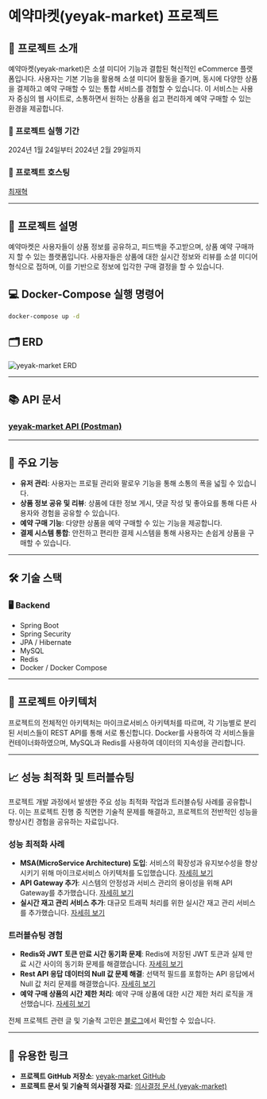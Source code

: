 # 예약마켓(yeyak-market) 프로젝트

## 🚀 프로젝트 소개

예약마켓(yeyak-market)은 소셜 미디어 기능과 결합된 혁신적인 eCommerce 플랫폼입니다. 사용자는 기본 기능을 활용해 소셜 미디어 활동을 즐기며, 동시에 다양한 상품을 결제하고 예약 구매할 수 있는 통합 서비스를 경험할 수 있습니다. 이 서비스는 사용자 중심의 웹 사이트로, 소통하면서 원하는 상품을 쉽고 편리하게 예약 구매할 수 있는 환경을 제공합니다.

### 📅 프로젝트 실행 기간

2024년 1월 24일부터 2024년 2월 29일까지

### 👤 프로젝트 호스팅

[최재혁](https://github.com/jaehyuuk)

---

## 📜 프로젝트 설명

예약마켓은 사용자들이 상품 정보를 공유하고, 피드백을 주고받으며, 상품 예약 구매까지 할 수 있는 플랫폼입니다. 사용자들은 상품에 대한 실시간 정보와 리뷰를 소셜 미디어 형식으로 접하며, 이를 기반으로 정보에 입각한 구매 결정을 할 수 있습니다.  

## 💻 Docker-Compose 실행 명령어

```bash
docker-compose up -d
```

## 🗂 ERD

![yeyak-market ERD](https://github.com/jaehyuuk/yeyak-market/assets/108051201/5373a4f6-07dd-4f70-a600-e36fa5b9e406)

---

## 📚 API 문서

### [yeyak-market API (Postman)](https://documenter.getpostman.com/view/29397283/2sA2r9V3S6)

---

## 🌟 주요 기능

- **유저 관리**: 사용자는 프로필 관리와 팔로우 기능을 통해 소통의 폭을 넓힐 수 있습니다.
- **상품 정보 공유 및 리뷰**: 상품에 대한 정보 게시, 댓글 작성 및 좋아요를 통해 다른 사용자와 경험을 공유할 수 있습니다.
- **예약 구매 기능**: 다양한 상품을 예약 구매할 수 있는 기능을 제공합니다.
- **결제 시스템 통합**: 안전하고 편리한 결제 시스템을 통해 사용자는 손쉽게 상품을 구매할 수 있습니다.

---

## 🛠 기술 스택

### 🖥 Backend

- Spring Boot
- Spring Security
- JPA / Hibernate
- MySQL
- Redis
- Docker / Docker Compose

---

## 🚧 프로젝트 아키텍처

프로젝트의 전체적인 아키텍처는 마이크로서비스 아키텍처를 따르며, 각 기능별로 분리된 서비스들이 REST API를 통해 서로 통신합니다. Docker를 사용하여 각 서비스들을 컨테이너화하였으며, MySQL과 Redis를 사용하여 데이터의 지속성을 관리합니다.

---

## 📈 성능 최적화 및 트러블슈팅

프로젝트 개발 과정에서 발생한 주요 성능 최적화 작업과 트러블슈팅 사례를 공유합니다. 이는 프로젝트 진행 중 직면한 기술적 문제를 해결하고, 프로젝트의 전반적인 성능을 향상시킨 경험을 공유하는 자료입니다.

### 성능 최적화 사례

- **MSA(MicroService Architecture) 도입**: 서비스의 확장성과 유지보수성을 향상시키기 위해 마이크로서비스 아키텍처를 도입했습니다. [자세히 보기](https://jaehyuuk.tistory.com/161)
- **API Gateway 추가**: 시스템의 안정성과 서비스 관리의 용이성을 위해 API Gateway를 추가했습니다. [자세히 보기](https://jaehyuuk.tistory.com/165)
- **실시간 재고 관리 서비스 추가**: 대규모 트래픽 처리를 위한 실시간 재고 관리 서비스를 추가했습니다. [자세히 보기](https://jaehyuuk.tistory.com/180)

### 트러블슈팅 경험

- **Redis와 JWT 토큰 만료 시간 동기화 문제**: Redis에 저장된 JWT 토큰과 실제 만료 시간 사이의 동기화 문제를 해결했습니다. [자세히 보기](https://jaehyuuk.tistory.com/160)
- **Rest API 응답 데이터의 Null 값 문제 해결**: 선택적 필드를 포함하는 API 응답에서 Null 값 처리 문제를 해결했습니다. [자세히 보기](https://jaehyuuk.tistory.com/163)
- **예약 구매 상품의 시간 제한 처리**: 예약 구매 상품에 대한 시간 제한 처리 로직을 개선했습니다. [자세히 보기](https://jaehyuuk.tistory.com/172)

전체 프로젝트 관련 글 및 기술적 고민은 [블로그](https://jaehyuuk.tistory.com/category/%ED%94%84%EB%A1%9C%EC%A0%9D%ED%8A%B8%20%28Java%29/%EC%98%88%EC%95%BD%EB%A7%88%EC%BC%93)에서 확인할 수 있습니다.

---

## 🔗 유용한 링크

- **프로젝트 GitHub 저장소**: [yeyak-market GitHub](https://github.com/jaehyuuk/yeyak-market)
- **프로젝트 문서 및 기술적 의사결정 자료**: [의사결정 문서 (yeyak-market)](https://drive.google.com/file/d/11zDsGOgyGlBBeZabj4n0ZMt-inn5qnrR/view?usp=sharing)
